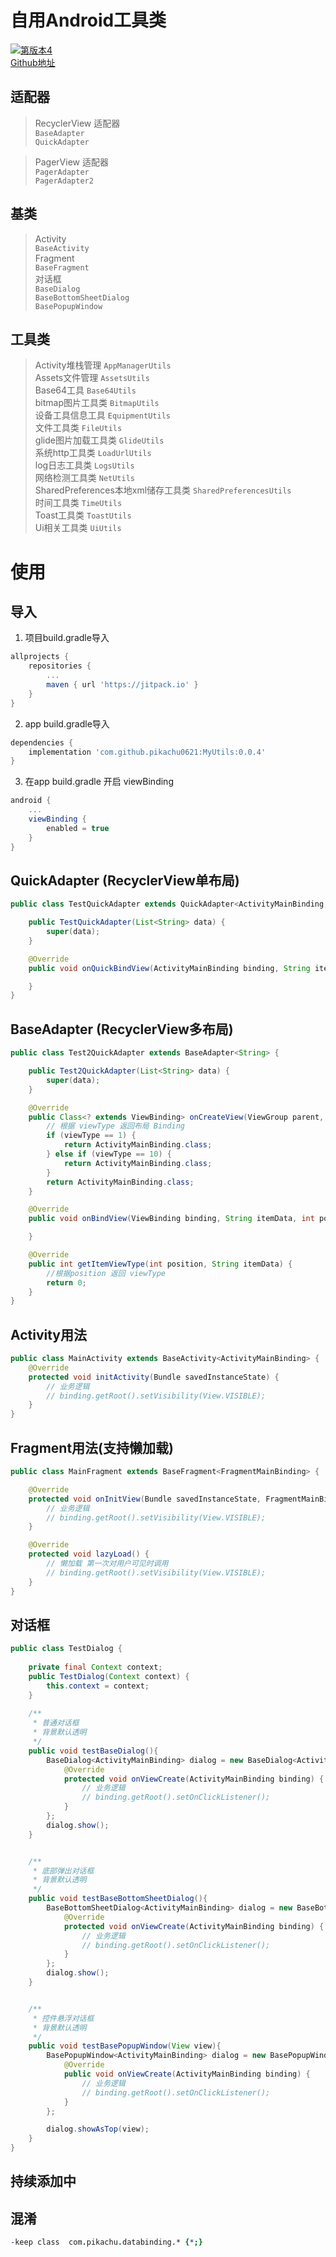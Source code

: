 自用Android工具类
=====
[![第版本4](https://jitpack.io/v/pikachu0621/MyUtils.svg)](https://jitpack.io/#pikachu0621/MyUtils)
<br>
[Github地址](https://github.com/pikachu0621)




适配器
------
> RecyclerView 适配器  <br>
`BaseAdapter` <br>
`QuickAdapter` <br>

> PagerView 适配器 <br>
`PagerAdapter` <br>
`PagerAdapter2` <br>

基类
------
> Activity <br>
`BaseActivity` <br>
> Fragment <br>
`BaseFragment` <br>
> 对话框 <br>
`BaseDialog` <br>
`BaseBottomSheetDialog` <br>
`BasePopupWindow` <br>

工具类
-------
> Activity堆栈管理
`AppManagerUtils` <br>
> Assets文件管理
`AssetsUtils` <br>
> Base64工具
`Base64Utils` <br>
> bitmap图片工具类
`BitmapUtils` <br>
> 设备工具信息工具
`EquipmentUtils` <br>
> 文件工具类
`FileUtils` <br>
> glide图片加载工具类
`GlideUtils` <br>
> 系统http工具类
`LoadUrlUtils` <br>
> log日志工具类
`LogsUtils` <br>
> 网络检测工具类
`NetUtils` <br>
> SharedPreferences本地xml储存工具类
`SharedPreferencesUtils` <br>
> 时间工具类
`TimeUtils` <br>
> Toast工具类
`ToastUtils` <br>
> Ui相关工具类
`UiUtils` <br>


使用
====

导入
----

1. 项目build.gradle导入

```groovy
allprojects {
    repositories {
        ...
        maven { url 'https://jitpack.io' }
    }
}
```

2. app build.gradle导入

```groovy
dependencies {
    implementation 'com.github.pikachu0621:MyUtils:0.0.4'
}
```

3. 在app build.gradle 开启 viewBinding

```groovy
android {
    ...
    viewBinding {
        enabled = true
    }
}
```

QuickAdapter  (RecyclerView单布局)
---

```java
public class TestQuickAdapter extends QuickAdapter<ActivityMainBinding, String> {

    public TestQuickAdapter(List<String> data) {
        super(data);
    }

    @Override
    public void onQuickBindView(ActivityMainBinding binding, String itemData, int position, List<String> data) {

    }
}
```

BaseAdapter  (RecyclerView多布局)
---

```java
public class Test2QuickAdapter extends BaseAdapter<String> {

    public Test2QuickAdapter(List<String> data) {
        super(data);
    }

    @Override
    public Class<? extends ViewBinding> onCreateView(ViewGroup parent, int viewType) {
        // 根据 viewType 返回布局 Binding
        if (viewType == 1) {
            return ActivityMainBinding.class;
        } else if (viewType == 10) {
            return ActivityMainBinding.class;
        }
        return ActivityMainBinding.class;
    }

    @Override
    public void onBindView(ViewBinding binding, String itemData, int position, int itemViewType, List<String> data) {

    }

    @Override
    public int getItemViewType(int position, String itemData) {
        //根据position 返回 viewType
        return 0;
    }
}
```

Activity用法
---

```java
public class MainActivity extends BaseActivity<ActivityMainBinding> {
    @Override
    protected void initActivity(Bundle savedInstanceState) {
        // 业务逻辑
        // binding.getRoot().setVisibility(View.VISIBLE);
    }
}
```

Fragment用法(支持懒加载)
----

```java
public class MainFragment extends BaseFragment<FragmentMainBinding> {

    @Override
    protected void onInitView(Bundle savedInstanceState, FragmentMainBinding binding, FragmentActivity activity) {
        // 业务逻辑
        // binding.getRoot().setVisibility(View.VISIBLE);
    }

    @Override
    protected void lazyLoad() {
        // 懒加载 第一次对用户可见时调用
        // binding.getRoot().setVisibility(View.VISIBLE);
    }
}
```

对话框
---

```java
public class TestDialog {
    
    private final Context context;
    public TestDialog(Context context) {
        this.context = context;
    }
    
    /**
     * 普通对话框
     * 背景默认透明
     */
    public void testBaseDialog(){
        BaseDialog<ActivityMainBinding> dialog = new BaseDialog<ActivityMainBinding>(context) {
            @Override
            protected void onViewCreate(ActivityMainBinding binding) {
                // 业务逻辑
                // binding.getRoot().setOnClickListener();
            }
        };
        dialog.show();
    }


    /**
     * 底部弹出对话框
     * 背景默认透明
     */
    public void testBaseBottomSheetDialog(){
        BaseBottomSheetDialog<ActivityMainBinding> dialog = new BaseBottomSheetDialog<ActivityMainBinding>(context) {
            @Override
            protected void onViewCreate(ActivityMainBinding binding) {
                // 业务逻辑
                // binding.getRoot().setOnClickListener();
            }
        };
        dialog.show();
    }


    /**
     * 控件悬浮对话框
     * 背景默认透明
     */
    public void testBasePopupWindow(View view){
        BasePopupWindow<ActivityMainBinding> dialog = new BasePopupWindow<ActivityMainBinding>(context) {
            @Override
            public void onViewCreate(ActivityMainBinding binding) {
                // 业务逻辑
                // binding.getRoot().setOnClickListener();
            }
        };

        dialog.showAsTop(view);
    }
}
```


持续添加中
---


混淆
-------

```pro
-keep class  com.pikachu.databinding.* {*;}
```